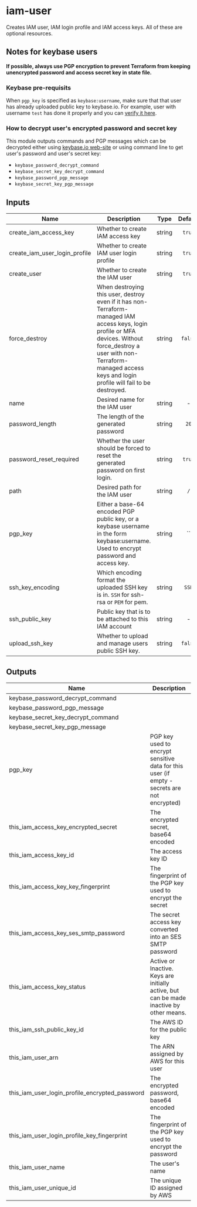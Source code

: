# iam-user

Creates IAM user, IAM login profile and IAM access keys. All of these are optional resources.

## Notes for keybase users

**If possible, always use PGP encryption to prevent Terraform from keeping unencrypted password and access secret key in state file.**

### Keybase pre-requisits

When `pgp_key` is specified as `keybase:username`, make sure that that user has already uploaded public key to keybase.io. For example, user with username `test` has done it properly and you can [verify it here](https://keybase.io/test/pgp_keys.asc).

### How to decrypt user's encrypted password and secret key

This module outputs commands and PGP messages which can be decrypted either using [keybase.io web-site](https://keybase.io/decrypt) or using command line to get user's password and user's secret key:
- `keybase_password_decrypt_command`
- `keybase_secret_key_decrypt_command`
- `keybase_password_pgp_message`
- `keybase_secret_key_pgp_message`

<!-- BEGINNING OF PRE-COMMIT-TERRAFORM DOCS HOOK -->

## Inputs

| Name | Description | Type | Default | Required |
|------|-------------|:----:|:-----:|:-----:|
| create_iam_access_key | Whether to create IAM access key | string | `true` | no |
| create_iam_user_login_profile | Whether to create IAM user login profile | string | `true` | no |
| create_user | Whether to create the IAM user | string | `true` | no |
| force_destroy | When destroying this user, destroy even if it has non-Terraform-managed IAM access keys, login profile or MFA devices. Without force_destroy a user with non-Terraform-managed access keys and login profile will fail to be destroyed. | string | `false` | no |
| name | Desired name for the IAM user | string | - | yes |
| password_length | The length of the generated password | string | `20` | no |
| password_reset_required | Whether the user should be forced to reset the generated password on first login. | string | `true` | no |
| path | Desired path for the IAM user | string | `/` | no |
| pgp_key | Either a base-64 encoded PGP public key, or a keybase username in the form keybase:username. Used to encrypt password and access key. | string | `` | no |
| ssh_key_encoding | Which encoding format the uploaded SSH key is in. `SSH` for ssh-rsa or `PEM` for pem. | string | `SSH` | no |
| ssh_public_key | Public key that is to be attached to this IAM account | string | - | no |
| upload_ssh_key | Whether to upload and manage users public SSH key. | string | `false` | no |

## Outputs

| Name | Description |
|------|-------------|
| keybase_password_decrypt_command |  |
| keybase_password_pgp_message |  |
| keybase_secret_key_decrypt_command |  |
| keybase_secret_key_pgp_message |  |
| pgp_key | PGP key used to encrypt sensitive data for this user (if empty - secrets are not encrypted) |
| this_iam_access_key_encrypted_secret | The encrypted secret, base64 encoded |
| this_iam_access_key_id | The access key ID |
| this_iam_access_key_key_fingerprint | The fingerprint of the PGP key used to encrypt the secret |
| this_iam_access_key_ses_smtp_password | The secret access key converted into an SES SMTP password |
| this_iam_access_key_status | Active or Inactive. Keys are initially active, but can be made inactive by other means. |
| this_iam_ssh_public_key_id | The AWS ID for the public key |
| this_iam_user_arn | The ARN assigned by AWS for this user |
| this_iam_user_login_profile_encrypted_password | The encrypted password, base64 encoded |
| this_iam_user_login_profile_key_fingerprint | The fingerprint of the PGP key used to encrypt the password |
| this_iam_user_name | The user's name |
| this_iam_user_unique_id | The unique ID assigned by AWS |

<!-- END OF PRE-COMMIT-TERRAFORM DOCS HOOK -->

